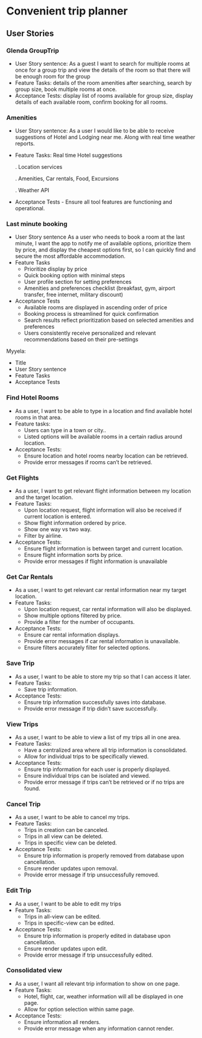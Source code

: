 # Convenient trip planner

## **User Stories**

### Glenda GroupTrip

* User Story sentence: As a guest I want to search for multiple rooms at once for a group trip and view the details of the room so that there will be enough room for the group
* Feature Tasks: details of the room amenities after searching, search by group size, book multiple rooms at once.
* Acceptance Tests: display list of rooms available for group size, display details of each available room, confirm booking for all rooms.

### Amenities

* User Story sentence: As a user I would like to be able to receive suggestions of Hotel and Lodging near me. Along with real time weather reports.
* Feature Tasks: Real time Hotel suggestions

    . Location services

    . Amenities, Car rentals, Food, Excursions

    . Weather API

* Acceptance Tests - Ensure all tool features are functioning and operational.

### Last minute booking

* User Story sentence As a user who needs to book a room at the last minute, I want the app to notify me of available options, prioritize them by price, and display the cheapest options first, so I can quickly find and secure the most affordable accommodation.
* Feature Tasks  
  * Prioritize display by price
  * Quick booking option with minimal steps
  * User profile section for setting preferences
  * Amenities and preferences checklist (breakfast, gym, airport transfer, free internet, military discount)
* Acceptance Tests
  * Available rooms are displayed in ascending order of price
  * Booking process is streamlined for quick confirmation
  * Search results reflect prioritization based on selected amenities and preferences
  * Users consistently receive personalized and relevant recommendations based on their pre-settings

Myyela:

* Title
* User Story sentence
* Feature Tasks
* Acceptance Tests

### Find Hotel Rooms

* As a user, I want to be able to type in a location and find available hotel rooms in that area.
* Feature tasks:
  * Users can type in a town or city..
  * Listed options will be available rooms in a certain radius around location.
* Acceptance Tests:
  * Ensure location and hotel rooms nearby location can be retrieved.
  * Provide error messages if rooms can’t be retrieved.

### Get Flights

* As a user, I want to get relevant flight information between my location and the target location.
* Feature Tasks:
  * Upon location request, flight information will also be received if current location is entered.
  * Show flight information ordered by price.
  * Show one way vs two way.
  * Filter by airline.
* Acceptance Tests:
  * Ensure flight information is between target and current location.
  * Ensure flight information sorts by price.
  * Provide error messages if flight information is unavailable

### Get Car Rentals

* As a user, I want to get relevant car rental information near my target location.
* Feature Tasks:
  * Upon location request, car rental information will also be displayed.
  * Show multiple options filtered by price.
  * Provide a filter for the number of occupants.
* Acceptance Tests:
  * Ensure car rental information displays.
  * Provide error messages if car rental information is unavailable.
  * Ensure filters accurately filter for selected options.

### Save Trip

* As a user, I want to be able to store my trip so that I can access it later.
* Feature Tasks:
  * Save trip information.
* Acceptance Tests:
  * Ensure trip information successfully saves into database.
  * Provide error message if trip didn’t save successfully.

### View Trips

* As a user, I want to be able to view a list of my trips all in one area.
* Feature Tasks:
  * Have a centralized area where all trip information is consolidated.
  * Allow for individual trips to be specifically viewed.
* Acceptance Tests:
  * Ensure trip information for each user is properly displayed.
  * Ensure individual trips can be isolated and viewed.
  * Provide error message if trips can’t be retrieved or if no trips are found.

### Cancel Trip

* As a user, I want to be able to cancel my trips.
* Feature Tasks:
  * Trips in creation can be canceled.
  * Trips in all view can be deleted.
  * Trips in specific view can be deleted.
* Acceptance Tests:
  * Ensure trip information is properly removed from database upon cancellation.
  * Ensure render updates upon removal.
  * Provide error message if trip unsuccessfully removed.

### Edit Trip

* As a user, I want to be able to edit my trips
* Feature Tasks:
  * Trips in all-view can be edited.
  * Trips in specific-view can be edited.
* Acceptance Tests:
  * Ensure trip information is properly edited in database upon cancellation.
  * Ensure render updates upon edit.
  * Provide error message if trip unsuccessfully edited.

### Consolidated view

* As a user, I want all relevant trip information to show on one page.
* Feature Tasks:
  * Hotel, flight, car, weather information will all be displayed in one page.
  * Allow for option selection within same page.
* Acceptance Tests:
  * Ensure information all renders.
  * Provide error message when any information cannot render.
